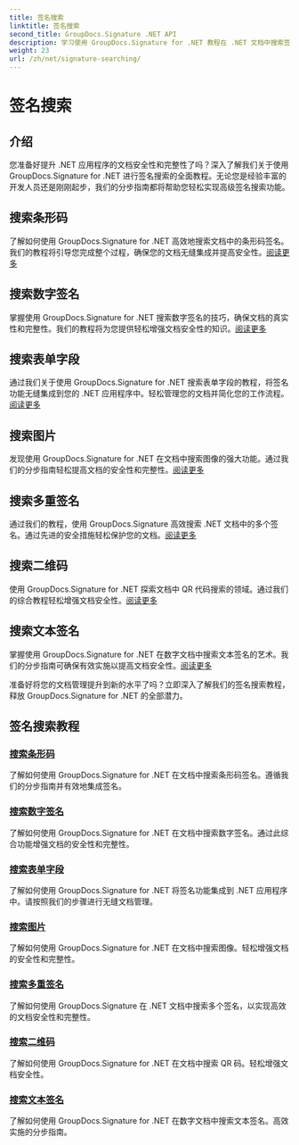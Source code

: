 ```yaml
---
title: 签名搜索
linktitle: 签名搜索
second_title: GroupDocs.Signature .NET API
description: 学习使用 GroupDocs.Signature for .NET 教程在 .NET 文档中搜索签名。使用条形码、数字、图像、文本和二维码搜索增强安全性。
weight: 23
url: /zh/net/signature-searching/
---
```


# 签名搜索

## 介绍

您准备好提升 .NET 应用程序的文档安全性和完整性了吗？深入了解我们关于使用 GroupDocs.Signature for .NET 进行签名搜索的全面教程。无论您是经验丰富的开发人员还是刚刚起步，我们的分步指南都将帮助您轻松实现高级签名搜索功能。

## 搜索条形码
了解如何使用 GroupDocs.Signature for .NET 高效地搜索文档中的条形码签名。我们的教程将引导您完成整个过程，确保您的文档无缝集成并提高安全性。[阅读更多](./search-for-barcode/)

## 搜索数字签名
掌握使用 GroupDocs.Signature for .NET 搜索数字签名的技巧，确保文档的真实性和完整性。我们的教程将为您提供轻松增强文档安全性的知识。[阅读更多](./search-for-digital-signatures/)

## 搜索表单字段
通过我们关于使用 GroupDocs.Signature for .NET 搜索表单字段的教程，将签名功能无缝集成到您的 .NET 应用程序中。轻松管理您的文档并简化您的工作流程。[阅读更多](./search-for-form-fields/)

## 搜索图片
发现使用 GroupDocs.Signature for .NET 在文档中搜索图像的强大功能。通过我们的分步指南轻松提高文档的安全性和完整性。[阅读更多](./search-for-images/)

## 搜索多重签名
通过我们的教程，使用 GroupDocs.Signature 高效搜索 .NET 文档中的多个签名。通过先进的安全措施轻松保护您的文档。[阅读更多](./search-for-multiple-signatures/)

## 搜索二维码
使用 GroupDocs.Signature for .NET 探索文档中 QR 代码搜索的领域。通过我们的综合教程轻松增强文档安全性。[阅读更多](./search-for-qr-codes/)

## 搜索文本签名
掌握使用 GroupDocs.Signature for .NET 在数字文档中搜索文本签名的艺术。我们的分步指南可确保有效实施以提高文档安全性。[阅读更多](./search-for-text-signatures/)

准备好将您的文档管理提升到新的水平了吗？立即深入了解我们的签名搜索教程，释放 GroupDocs.Signature for .NET 的全部潜力。

## 签名搜索教程
### [搜索条形码](./search-for-barcode/)
了解如何使用 GroupDocs.Signature for .NET 在文档中搜索条形码签名。遵循我们的分步指南并有效地集成签名。
### [搜索数字签名](./search-for-digital-signatures/)
了解如何使用 GroupDocs.Signature for .NET 在文档中搜索数字签名。通过此综合功能增强文档的安全性和完整性。
### [搜索表单字段](./search-for-form-fields/)
了解如何使用 GroupDocs.Signature for .NET 将签名功能集成到 .NET 应用程序中。请按照我们的步骤进行无缝文档管理。
### [搜索图片](./search-for-images/)
了解如何使用 GroupDocs.Signature for .NET 在文档中搜索图像。轻松增强文档的安全性和完整性。
### [搜索多重签名](./search-for-multiple-signatures/)
了解如何使用 GroupDocs.Signature 在 .NET 文档中搜索多个签名，以实现高效的文档安全性和完整性。
### [搜索二维码](./search-for-qr-codes/)
了解如何使用 GroupDocs.Signature for .NET 在文档中搜索 QR 码。轻松增强文档安全性。
### [搜索文本签名](./search-for-text-signatures/)
了解如何使用 GroupDocs.Signature for .NET 在数字文档中搜索文本签名。高效实施的分步指南。